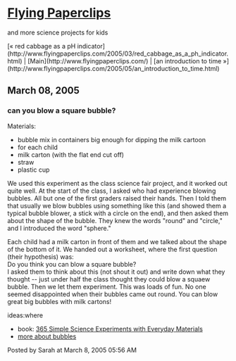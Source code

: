 <div id="container">

<div id="banner">

# [Flying Paperclips](http://www.flyingpaperclips.com/)

<span class="description">and more science projects for kids</span></div>

<div class="content">

<div id="menu">[« red cabbage as a pH indicator](http://www.flyingpaperclips.com/2005/03/red_cabbage_as_a_ph_indicator.html) | [Main](http://www.flyingpaperclips.com/) | [an introduction to time »](http://www.flyingpaperclips.com/2005/05/an_introduction_to_time.html)</div>

</div>

<div class="content">

## March 08, 2005

<div class="blogbody">

### can you blow a square bubble?

Materials:  
- bubble mix in containers big enough for dipping the milk cartoon  
- for each child  
- milk carton (with the flat end cut off)  
- straw  
- plastic cup

We used this experiment as the class science fair project, and it worked out quite well. At the start of the class, I asked who had experience blowing bubbles. All but one of the first graders raised their hands. Then I told them that usually we blow bubbles using something like this (and showed them a typical bubble blower, a stick with a circle on the end), and then asked them about the shape of the bubble. They knew the words "round" and "circle," and I introduced the word "sphere."

Each child had a milk carton in front of them and we talked about the shape of the bottom of it. We handed out a worksheet, where the first question (their hypothesis) was:  
Do you think you can blow a square bubble?  
I asked them to think about this (not shout it out) and write down what they thought -- just under half the class thought they could blow a squaew bubble. Then we let them experiment. This was loads of fun. No one seemed disappointed when their bubbles came out round. You can blow great big bubbles with milk cartons!

ideas:where  
- book: [365 Simple Science Experiments with Everyday Materials](http://www.amazon.com/exec/obidos/tg/detail/-/1884822673/103-8226817-8048638?v=glance)  
- [more about bubbles](http://homeschooling.gomilpitas.com/explore/bubbles.htm)

<a name="more"></a><span class="posted">Posted by Sarah at March 8, 2005 05:56 AM</span> </div>

</div>

</div>